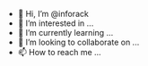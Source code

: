 - 👋 Hi, I’m @inforack
- 👀 I’m interested in ...
- 🌱 I’m currently learning ...
- 💞️ I’m looking to collaborate on ...
- 📫 How to reach me ...

<!---
inforack/inforack is a ✨ special ✨ repository because its `README.md` (this file) appears on your GitHub profile.
You can click the Preview link to take a look at your changes.
--->
